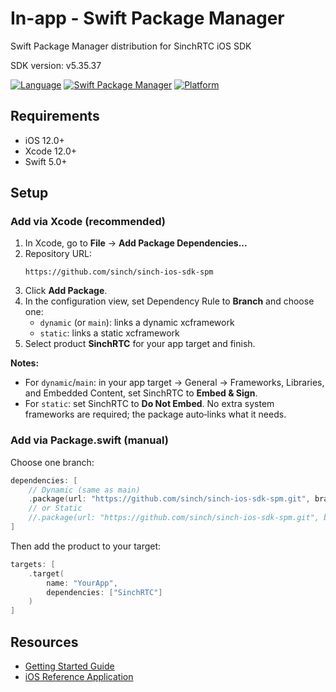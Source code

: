 # In-app - Swift Package Manager
Swift Package Manager distribution for SinchRTC iOS SDK

SDK version: v5.35.37

[![Language](https://img.shields.io/badge/language-Swift-orange?style=flat&logo=swift&logoColor=white)](https://swift.org)
[![Swift Package Manager](https://img.shields.io/badge/SPM-supported-DE5C43.svg?style=flat)](https://swift.org/package-manager/)
[![Platform](https://img.shields.io/badge/platform-iOS%2012%2B-blue.svg?style=flat)](https://developer.apple.com/ios/)

## Requirements

- iOS 12.0+
- Xcode 12.0+
- Swift 5.0+

## Setup

### Add via Xcode (recommended)
1. In Xcode, go to **File** → **Add Package Dependencies...**
2. Repository URL:
   ```
   https://github.com/sinch/sinch-ios-sdk-spm
   ```
3. Click **Add Package**.
4. In the configuration view, set Dependency Rule to **Branch** and choose one:
   - `dynamic` (or `main`): links a dynamic xcframework
   - `static`: links a static xcframework
5. Select product **SinchRTC** for your app target and finish.

**Notes:**
- For `dynamic`/`main`: in your app target → General → Frameworks, Libraries, and Embedded Content, set SinchRTC to **Embed & Sign**.
- For `static`: set SinchRTC to **Do Not Embed**. No extra system frameworks are required; the package auto‑links what it needs.

### Add via Package.swift (manual)
Choose one branch:
```swift
dependencies: [
    // Dynamic (same as main)
    .package(url: "https://github.com/sinch/sinch-ios-sdk-spm.git", branch: "dynamic"),
    // or Static
    //.package(url: "https://github.com/sinch/sinch-ios-sdk-spm.git", branch: "static"),
]
```
Then add the product to your target:
```swift
targets: [
    .target(
        name: "YourApp",
        dependencies: ["SinchRTC"]
    )
]
```

## Resources

- [Getting Started Guide](https://developers.sinch.com/docs/in-app-calling/getting-started/ios/create-app)
- [iOS Reference Application](https://github.com/sinch/rtc-reference-applications/tree/master/ios)
